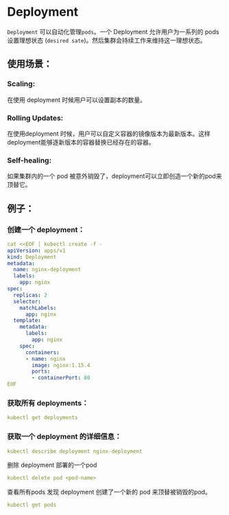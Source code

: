 # Deployment

`Deployment` 可以自动化管理`pods`。一个 Deployment 允许用户为一系列的 pods 设置理想状态 \(`desired sate`\)。然后集群会持续工作来维持这一理想状态。

## 使用场景：

### Scaling:

 在使用 deployment 时候用户可以设置副本的数量。

### Rolling Updates:

在使用deployment 时候，用户可以自定义容器的镜像版本为最新版本。这样deployment能够逐新版本的容器替换已经存在的容器。

### Self-healing:

如果集群内的一个 pod 被意外销毁了，deployment可以立即创造一个新的pod来顶替它。

## 例子：

### 创建一个 deployment：

```yaml
cat <<EOF | kubectl create -f -
apiVersion: apps/v1
kind: Deployment
metadata:
  name: nginx-deployment
  labels:
    app: nginx
spec:
  replicas: 2
  selector:
    matchLabels:
      app: nginx
  template:
    metadata:
      labels:
        app: nginx
    spec:
      containers:
      - name: nginx
        image: nginx:1.15.4
        ports:
        - containerPort: 80
EOF
```

### 获取所有 deployments：

```yaml
kubectl get deployments
```

### 获取一个 deployment 的详细信息：

```yaml
kubectl describe deployment nginx-deployment
```

删除 deployment 部署的一个pod

```yaml
kubectl delete pod <pod-name>
```

查看所有pods 发现 deployment 创建了一个新的 pod 来顶替被销毁的pod。

```yaml
kubectl get pods
```







